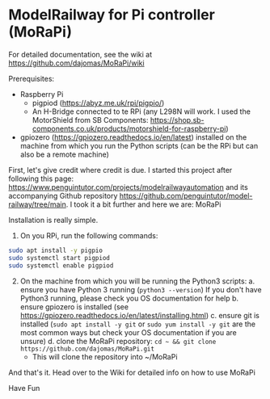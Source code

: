 # ModelRailway for Pi controller (MoRaPi)

For detailed documentation, see the wiki at https://github.com/dajomas/MoRaPi/wiki

Prerequisites:
 * Raspberry Pi
   * pigpiod (https://abyz.me.uk/rpi/pigpio/)
   * An H-Bridge connected to te RPi (any L298N will work. I used the MotorShield from SB Components: https://shop.sb-components.co.uk/products/motorshield-for-raspberry-pi)
 * gpiozero (https://gpiozero.readthedocs.io/en/latest) installed on the machine from which you run the Python scripts (can be the RPi but can also be a remote machine)

First, let's give credit where credit is due. I started this project after following this page: https://www.penguintutor.com/projects/modelrailwayautomation and its accompanying Github repository https://github.com/penguintutor/model-railway/tree/main. I took it a bit further and here we are: MoRaPi

Installation is really simple.
1. On you RPi, run the following commands:
```bash
sudo apt install -y pigpio
sudo systemctl start pigpiod
sudo systemctl enable pigpiod
```
2. On the machine from which you will be running the Python3 scripts:
  a. ensure you have Python 3 running (```python3 --version```) If you don't have Python3 running, please check you OS documentation for help
  b. ensure gpiozero is installed (see https://gpiozero.readthedocs.io/en/latest/installing.html)
  c. ensure git is installed (```sudo apt install -y git``` or ```sudo yum install -y git``` are the most common ways but check your OS documentation if you are unsure)
  d. clone the MoRaPi repository: ```cd ~ && git clone https://github.com/dajomas/MoRaPi.git```
    * This will clone the repository into ~/MoRaPi
 
And that's it. Head over to the Wiki for detailed info on how to use MoRaPi

Have Fun